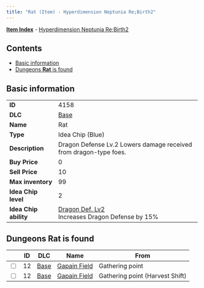 ```yaml
---
title: "Rat (Item) - Hyperdimension Neptunia Re;Birth2"
---
```


[**Item Index**](/neptunia/rb2/item/index.html) - [Hyperdimension Neptunia Re;Birth2](/neptunia/rb2)

## Contents

- [Basic information](#basic-information)
- [Dungeons **Rat** is found](#dungeons-rat-is-found)

## Basic information

|   |   |
| -- | -- |
| **ID** | 4158 |
| **DLC** | [Base](/neptunia/rb2/dlc/0-base.html) |
| **Name** | Rat |
| **Type** | Idea Chip (Blue) |
| **Description** | Dragon Defense Lv.2 Lowers damage received from dragon-type foes. |
| **Buy Price** | 0 |
| **Sell Price** | 10 |
| **Max inventory** | 99 |
| **Idea Chip level** | 2 |
| **Idea Chip ability** | [Dragon Def. Lv2](/neptunia/rb2/ability/0-9557-dragon-def-lv2.html)<br />Increases Dragon Defense by 15% |

## Dungeons **Rat** is found

|    | ID | DLC | Name | From |
| -- | -- | --- | ---- | ---- |
| <input type="checkbox" id="rb2-dungeon-0-12" class="trackbox" /> | 12 | [Base](/neptunia/rb2/dlc/0-base.html) | [Gapain Field](/neptunia/rb2/dungeon/0-12-gapain-field.html) | Gathering point |
| <input type="checkbox" id="rb2-dungeon-0-12" class="trackbox" /> | 12 | [Base](/neptunia/rb2/dlc/0-base.html) | [Gapain Field](/neptunia/rb2/dungeon/0-12-gapain-field.html) | Gathering point (Harvest Shift) |